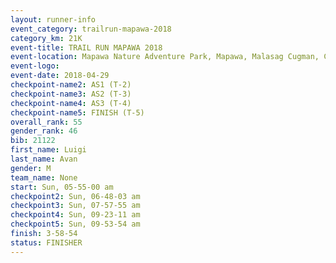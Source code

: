 ```yaml
---
layout: runner-info 
event_category: trailrun-mapawa-2018 
category_km: 21K 
event-title: TRAIL RUN MAPAWA 2018 
event-location: Mapawa Nature Adventure Park, Mapawa, Malasag Cugman, Cagayan de Oro Philippines 
event-logo: 
event-date: 2018-04-29 
checkpoint-name2: AS1 (T-2) 
checkpoint-name3: AS2 (T-3) 
checkpoint-name4: AS3 (T-4) 
checkpoint-name5: FINISH (T-5) 
overall_rank: 55
gender_rank: 46
bib: 21122
first_name: Luigi
last_name: Avan
gender: M
team_name: None
start: Sun, 05-55-00 am
checkpoint2: Sun, 06-48-03 am
checkpoint3: Sun, 07-57-55 am
checkpoint4: Sun, 09-23-11 am
checkpoint5: Sun, 09-53-54 am
finish: 3-58-54
status: FINISHER
---
```

